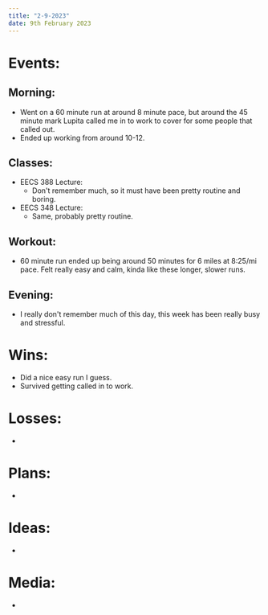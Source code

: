 ```yaml
---
title: "2-9-2023"
date: 9th February 2023
---
```

# Events:
## Morning:
- Went on a 60 minute run at around 8 minute pace, but around the 45 minute mark Lupita called me in to work to cover for some people that called out.
- Ended up working from around 10-12.

## Classes:
- EECS 388 Lecture:
	- Don't remember much, so it must have been pretty routine and boring.
- EECS 348 Lecture:
	- Same, probably pretty routine.

## Workout:
- 60 minute run ended up being around 50 minutes for 6 miles at 8:25/mi pace. Felt really easy and calm, kinda like these longer, slower runs.

## Evening:
- I really don't remember much of this day, this week has been really busy and stressful.

# Wins:
- Did a nice easy run I guess.
- Survived getting called in to work.

# Losses:
- 

# Plans:
- 

# Ideas:
- 

# Media:
- 